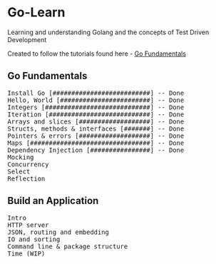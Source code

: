 # Go-Learn

Learning and understanding Golang and the concepts of Test Driven Development  

Created to follow the tutorials found here - [Go Fundamentals](https://quii.gitbook.io/learn-go-with-tests/go-fundamentals/install-go)

## Go Fundamentals
<pre>
Install Go [##########################] -- Done  
Hello, World [########################] -- Done  
Integers [############################] -- Done
Iteration [###########################] -- Done 
Arrays and slices [###################] -- Done
Structs, methods & interfaces [#######] -- Done  
Pointers & errors [###################] -- Done  
Maps [################################] -- Done  
Dependency Injection [################] -- Done  
Mocking  
Concurrency  
Select  
Reflection  
</pre>

## Build an Application
<pre>
Intro  
HTTP server  
JSON, routing and embedding  
IO and sorting  
Command line & package structure  
Time (WIP)  
</pre>
